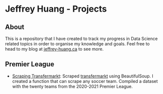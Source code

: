# Jeffrey Huang - Projects

## About

This is a repository that I have created to track my progress in Data Science related topics in order to organise my knowledge and goals. Feel free to head to my blog at [jeffrey-huang.ca](https://jeffrey-huang.ca) to see more.

## Premier League 
- [Scraping Transfermarkt](): Scraped [transfermarkt](https://www.transfermarkt.com) using BeautifulSoup. I created a function that can scrape any soccer team. Compiled a dataset with the twenty teams from the 2020-2021 Premier League.

	

